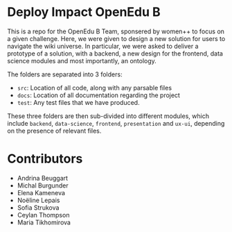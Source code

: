 # Deploy Impact OpenEdu B

This is a repo for the OpenEdu B Team, sponsered by women++ to focus on a given challenge. Here, we were given to design a new solution for users to navigate the wiki universe. In particular, we were asked to deliver a prototype of a solution, with a backend, a new design for the frontend, data science modules and most importantly, an ontology.

The folders are separated into 3 folders:

- `src`: Location of all code, along with any parsable files 
- `docs`: Location of all documentation regarding the project
- `test`: Any test files that we have produced. 

These three folders are then sub-divided into different modules, which include `backend`, `data-science`, `frontend`, `presentation` and `ux-ui`, depending on the presence of relevant files.

# Contributors
- Andrina Beuggart
- Michal Burgunder
- Elena Kameneva
- Noëline Lepais
- Sofia Strukova
- Ceylan Thompson
- Maria Tikhomirova
